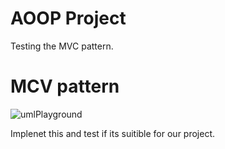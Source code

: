 # AOOP Project

Testing the MVC pattern.

# MCV pattern
![umlPlayground](https://www.plantuml.com/plantuml/svg/NP313i8W44JlV0N7DgO_mC4qUZ0UJ0yctjUogHWA3MnhZF7VfKKQb0C1Pl9cXzeJE1fxpLYhmNj-iX8rVp4UriOZ7Q37Cm5XqQMJuCtrZYsLWazMoMZjSckPBEoTk1U5ZuILoWyQdhD_Py79ueUKgSs4RXLNrDuQSbPhT5zWrSz3YpXxV9b2d5X28_G6Hceycc6aGitxVub0ZzMhRHR0igmWBBobIHLkCQv68yF_VG00 "umlPlayground")

Implenet this and test if its suitible for our project.